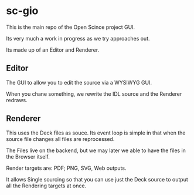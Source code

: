 # sc-gio

This is the main repo of the Open Scince project GUI.

Its very much a work in progress as we try approaches out.

Its made up of an Editor and Renderer. 

## Editor

The GUI to allow you to edit the source via a WYSIWYG GUI.

When you chane something, we rewrite the IDL source and the Renderer redraws.

## Renderer

This uses the Deck files as souce. Its event loop is simple in that when the source file changes all files are reprocessed.

The Files live on the backend, but we may later we able to have the files in the Browser itself.

Render targets are:
PDF; PNG, SVG, Web outputs.

It allows Single sourcing so that you can use just the Deck source to output all the Rendering targets at once.



